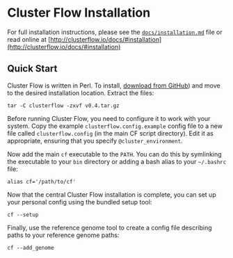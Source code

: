 # Cluster Flow Installation

For full installation instructions, please see the
[`docs/installation.md`](docs/installation.md) file or read
online at [http://clusterflow.io/docs/#installation](http://clusterflow.io/docs/#installation)

## Quick Start
Cluster Flow is written in Perl. To install,
[download from GitHub](https://github.com/ewels/clusterflow/releases))
and move to the desired installation location. Extract the files:

```
tar -C clusterflow -zxvf v0.4.tar.gz
```

Before running Cluster Flow, you need to configure it to work with your
system. Copy the example `clusterflow.config.example` config file to
a new file called `clusterflow.config` (in the main CF script directory).
Edit it as appropriate, ensuring that you specify `@cluster_environment`.

Now add the main `cf` executable to the `PATH`. You can do this by symlinking
the executable to your `bin` directory or adding a bash alias to your
`~/.bashrc` file:

```
alias cf='/path/to/cf'
```

Now that the central Cluster Flow installation is complete, you can set
up your personal config using the bundled setup tool:

```
cf --setup
```

Finally, use the reference genome tool to create a config file describing paths
to your reference genome paths:

```
cf --add_genome
```


